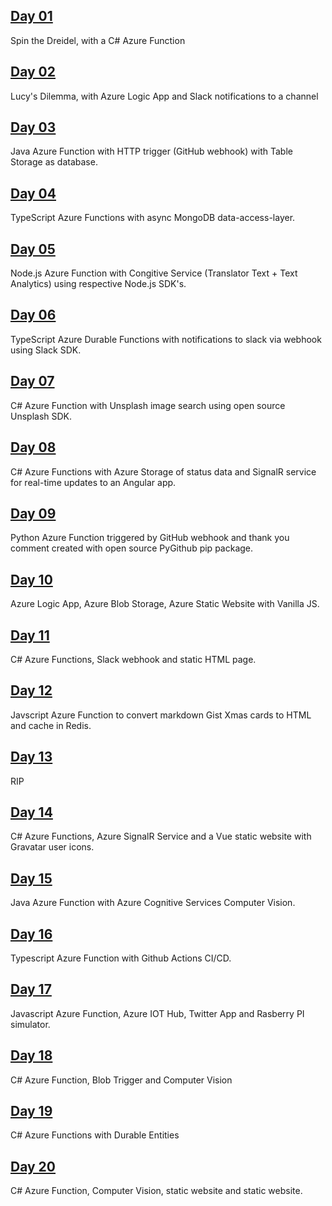 ## [Day 01](https://github.com/marcusturewicz/25-days-of-serverless-challenge/tree/master/Day-01)
Spin the Dreidel, with a C# Azure Function

## [Day 02](https://github.com/marcusturewicz/25-days-of-serverless-challenge/tree/master/Day-02)
Lucy's Dilemma, with Azure Logic App and Slack notifications to a channel

## [Day 03](https://github.com/marcusturewicz/25-days-of-serverless-challenge/tree/master/Day-03)
Java Azure Function with HTTP trigger (GitHub webhook) with Table Storage as database.

## [Day 04](https://github.com/marcusturewicz/25-days-of-serverless-challenge/tree/master/Day-04)
TypeScript Azure Functions with async MongoDB data-access-layer.

## [Day 05](https://github.com/marcusturewicz/25-days-of-serverless-challenge/tree/master/Day-05)
Node.js Azure Function with Congitive Service (Translator Text + Text Analytics) using respective Node.js SDK's.

## [Day 06](https://github.com/marcusturewicz/25-days-of-serverless-challenge/tree/master/Day-06)
TypeScript Azure Durable Functions with notifications to slack via webhook using Slack SDK.

## [Day 07](https://github.com/marcusturewicz/25-days-of-serverless-challenge/tree/master/Day-07)
C# Azure Function with Unsplash image search using open source Unsplash SDK.

## [Day 08](https://github.com/marcusturewicz/25-days-of-serverless-challenge/tree/master/Day-08)
C# Azure Functions with Azure Storage of status data and SignalR service for real-time updates to an Angular app.

## [Day 09](https://github.com/marcusturewicz/25-days-of-serverless-challenge/tree/master/Day-09)
Python Azure Function triggered by GitHub webhook and thank you comment created with open source PyGithub pip package.

## [Day 10](https://github.com/marcusturewicz/25-days-of-serverless-challenge/tree/master/Day-10)
Azure Logic App, Azure Blob Storage, Azure Static Website with Vanilla JS.

## [Day 11](https://github.com/marcusturewicz/25-days-of-serverless-challenge/tree/master/Day-11)
C# Azure Functions, Slack webhook and static HTML page.

## [Day 12](https://github.com/marcusturewicz/25-days-of-serverless-challenge/tree/master/Day-12)
Javscript Azure Function to convert markdown Gist Xmas cards to HTML and cache in Redis.

## [Day 13](https://github.com/marcusturewicz/25-days-of-serverless-challenge/tree/master/Day-13)
RIP

## [Day 14](https://github.com/marcusturewicz/25-days-of-serverless-challenge/tree/master/Day-14)
C# Azure Functions, Azure SignalR Service and a Vue static website with Gravatar user icons.

## [Day 15](https://github.com/marcusturewicz/25-days-of-serverless-challenge/tree/master/Day-15)
Java Azure Function with Azure Cognitive Services Computer Vision.

## [Day 16](https://github.com/marcusturewicz/25-days-of-serverless-challenge/tree/master/Day-16)
Typescript Azure Function with Github Actions CI/CD.

## [Day 17](https://github.com/marcusturewicz/25-days-of-serverless-challenge/tree/master/Day-17)
Javascript Azure Function, Azure IOT Hub, Twitter App and Rasberry PI simulator.

## [Day 18](https://github.com/marcusturewicz/25-days-of-serverless-challenge/tree/master/Day-18)
C# Azure Function, Blob Trigger and Computer Vision

## [Day 19](https://github.com/marcusturewicz/25-days-of-serverless-challenge/tree/master/Day-19)
C# Azure Functions with Durable Entities

## [Day 20](https://github.com/marcusturewicz/25-days-of-serverless-challenge/tree/master/Day-20)
C# Azure Function, Computer Vision, static website and static website.